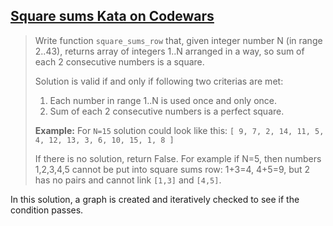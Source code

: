 ## [Square sums Kata on Codewars](https://www.codewars.com/kata/5a6b24d4e626c59d5b000066/train/python)


> Write function `square_sums_row` that, given integer number N (in range 2..43), returns array of integers 1..N arranged in a way, so sum of each 2 consecutive numbers is a square.
>
> Solution is valid if and only if following two criterias are met:
> 
> 1. Each number in range 1..N is used once and only once. 
> 2. Sum of each 2 consecutive numbers is a perfect square.
> 
> **Example:**
> For `N=15` solution could look like this: 
> `[ 9, 7, 2, 14, 11, 5, 4, 12, 13, 3, 6, 10, 15, 1, 8 ]`
> 
> If there is no solution, return False. For example if N=5, then numbers 1,2,3,4,5 cannot be put into square sums row: 1+3=4, 4+5=9, but 2 has no pairs and cannot link `[1,3]` and `[4,5]`.

In this solution, a graph is created and iteratively checked to see if the condition passes.